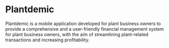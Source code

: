 # Plantdemic
Plantdemic is a mobile application developed for plant business owners to provide a comprehensive and a user-friendly financial management system for plant business owners, with the aim of streamlining plant-related transactions and increasing profitability.
